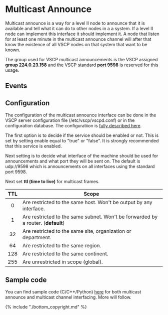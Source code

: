 # Multicast Announce

Multicast announce is a way for a level II node to announce that it is available and tell what it can do to other nodes in a a system. If a level II node can implement this interface it should implement it. A node that listen for at least one minute in the multicast announce channel will after that know the existence of all VSCP nodes on that system that want to be known. 

The group used for VSCP multicast announcements is the VSCP assigned **group 224.0.23.158** and the VSCP standard **port 9598** is reserved for this usage.

## Events


## Configuration

The configuration of the multicast announce interface can be done in the VSCP server configuration file (/etc/vscp/vscpd.conf) or in the configuration database. The configuratiion is [fully described here](./configuring_the_vscp_daemon.md#multicast_announce_interface).

The first option is to decide if the service should be enabled or not. This is set by setting enable equal to "true" or "false". It is strongly recommended that this service is enabled.

Next setting is to decide what interface of the machine should be used for announcements and what port they will be sent on. The default is udp://9598 which is announcements on all interfaces using the standard port 9598.

Next set **ttl (time to live)** for multicast frames. 

 | TTL | Scope                                                                            | 
 | :---: | -----                                                                            | 
 | 0   | Are restricted to the same host. Won't be output by any interface.               | 
 | 1   | Are restricted to the same subnet. Won't be forwarded by a router. (**default**) | 
 | 32  | Are restricted to the same site, organization or department.                     | 
 | 64  | Are restricted to the same region.                                               | 
 | 128 | Are restricted to the same continent.                                            | 
 | 255 | Are unrestricted in scope (global).                                              | 



## Sample code

You can find sample code (C/C++/Python) [here](https://github.com/grodansparadis/vscp/tree/master/tests/multicast) for both multicast announce and multicast channel interfacing. More will follow.


{% include "./bottom_copyright.md" %}
